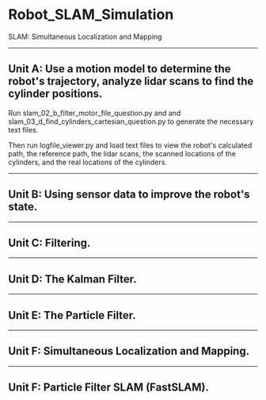 # Robot_SLAM_Simulation
SLAM: Simultaneous Localization and Mapping
_____________________________________________

Unit A: Use a motion model to determine the robot's trajectory, analyze lidar scans to find the cylinder positions.
-
Run slam_02_b_filter_motor_file_question.py and and slam_03_d_find_cylinders_cartesian_question.py to generate the necessary text files. 

Then run logfile_viewer.py and load text files to view the robot's calculated path, the reference path, the lidar scans, the scanned locations of the cylinders, and the real locations of the cylinders.
_____________________________________________

Unit B: Using sensor data to improve the robot's state.
-

_____________________________________________

Unit C: Filtering.
-

_____________________________________________

Unit D: The Kalman Filter.
-

_____________________________________________

Unit E: The Particle Filter.
-

_____________________________________________

Unit F: Simultaneous Localization and Mapping.
-

_____________________________________________

Unit F: Particle Filter SLAM (FastSLAM).
-

